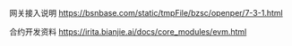 网关接入说明 https://bsnbase.com/static/tmpFile/bzsc/openper/7-3-1.html

合约开发资料 https://irita.bianjie.ai/docs/core_modules/evm.html